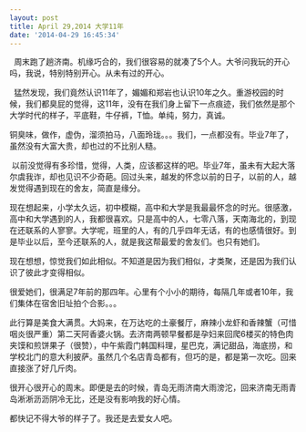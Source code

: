 ```yaml
---
layout: post
title: April 29,2014 大学11年
date: '2014-04-29 16:45:34'
---
```



  周末跑了趟济南。机缘巧合的，我们很容易的就凑了5个人。大爷问我玩的开心吗，我说，特别特别开心。从未有过的开心。

  猛然发现，我们竟然认识11年了，媚媚和郑岩也认识10年之久。重游校园的时候，我们都臭屁的觉得，这11年，没有在我们身上留下一点痕迹，我们依然是那个大学时代的样子，平底鞋，牛仔裤，T恤。单纯，努力，真诚。

铜臭味，做作，虚伪，溜须拍马，八面玲珑。。。我们，一点都没有。毕业7年了，虽然没有大富大贵，却也过的不比别人糙。

 以前没觉得有多珍惜，觉得，人类，应该都这样的吧。毕业7年，虽未有大起大落尔虞我诈，却也见识不少奇葩。回过头来，越发的怀念以前的日子，以前的人，越发觉得遇到现在的舍友，简直是缘分。

现在想起来，小学太久远，初中模糊，高中和大学是我最最怀念的时光。很感激，高中和大学遇到的人，我都很喜欢。只是高中的人，七零八落，天南海北的，到现在还联系的人寥寥。大学呢，班里的人，有的几乎四年无话，有的也感情很好。到是毕业以后，至今还联系的人，就是我这帮最爱的舍友们。也只有她们。

现在想想，惊觉我们如此相似。不知道是因为我们相似，才类聚，还是因为我们认识了彼此才变得相似。

很爱她们，很满足7年前的那四年。心里有个小小的期待，每隔几年或者10年，我们集体在宿舍旧址拍个合影。。。

此行算是美食大满贯。大妈来，在万达吃的土豪餐厅，麻辣小龙虾和香辣蟹（可惜咽炎很严重）第二天阿香婆火锅。去济南两顿早餐都是孕妇来回爬6楼买的特色肉夹馍和煎饼果子（很赞），中午紫霞门韩国料理，星巴克，满记甜品，海底捞，和学校北门的意大利披萨。虽然几个名店青岛都有，但巧的是，都是第一次吃。回来直接涨了好几斤肉。

很开心很开心的周末。即便是去的时候，青岛无雨济南大雨滂沱，回来济南无雨青岛淅淅沥沥阴冷无比，还是没有影响我的好心情。

都快记不得大爷的样子了。我还是去爱女人吧。


